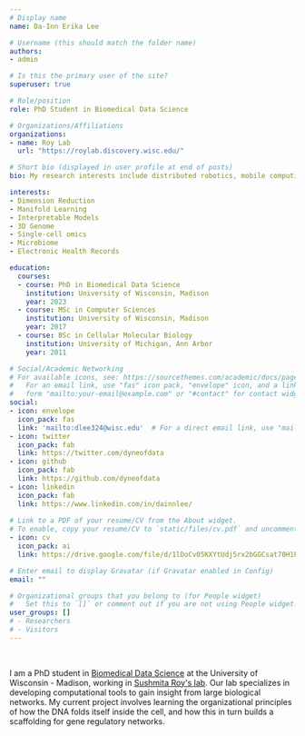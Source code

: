 ```yaml
---
# Display name
name: Da-Inn Erika Lee

# Username (this should match the folder name)
authors:
- admin

# Is this the primary user of the site?
superuser: true

# Role/position
role: PhD Student in Biomedical Data Science

# Organizations/Affiliations
organizations:
- name: Roy Lab
  url: "https://roylab.discovery.wisc.edu/"

# Short bio (displayed in user profile at end of posts)
bio: My research interests include distributed robotics, mobile computing and programmable matter.

interests:
- Dimension Reduction
- Manifold Learning
- Interpretable Models
- 3D Genome
- Single-cell omics
- Microbiome
- Electronic Health Records

education:
  courses:
  - course: PhD in Biomedical Data Science
    institution: University of Wisconsin, Madison
    year: 2023
  - course: MSc in Computer Sciences
    institution: University of Wisconsin, Madison
    year: 2017
  - course: BSc in Cellular Molecular Biology
    institution: University of Michigan, Ann Arbor
    year: 2011

# Social/Academic Networking
# For available icons, see: https://sourcethemes.com/academic/docs/page-builder/#icons
#   For an email link, use "fas" icon pack, "envelope" icon, and a link in the
#   form "mailto:your-email@example.com" or "#contact" for contact widget.
social:
- icon: envelope
  icon_pack: fas
  link: 'mailto:dlee324@wisc.edu'  # For a direct email link, use "mailto:test@example.org".
- icon: twitter
  icon_pack: fab
  link: https://twitter.com/dyneofdata
- icon: github
  icon_pack: fab
  link: https://github.com/dyneofdata
- icon: linkedin
  icon_pack: fab
  link: https://www.linkedin.com/in/dainnlee/
  
# Link to a PDF of your resume/CV from the About widget.
# To enable, copy your resume/CV to `static/files/cv.pdf` and uncomment the lines below.
- icon: cv
  icon_pack: ai
  link: https://drive.google.com/file/d/1lDoCv05KXYtUdj5rx2bGGCsat70H1FCl/view?usp=sharing

# Enter email to display Gravatar (if Gravatar enabled in Config)
email: ""

# Organizational groups that you belong to (for People widget)
#   Set this to `[]` or comment out if you are not using People widget.
user_groups: []
# - Researchers
# - Visitors
---
```

<br/>

I am a PhD student in [Biomedical Data Science](https://www.biostat.wisc.edu/) at the University of Wisconsin - Madison, working in [Sushmita Roy's lab](https://roylab.discovery.wisc.edu/). Our lab specializes in developing computational tools to gain insight from large biological networks. My current project involves learning the organizational principles of how the DNA folds itself inside the cell, and how this in turn builds a scaffolding for gene regulatory networks.
